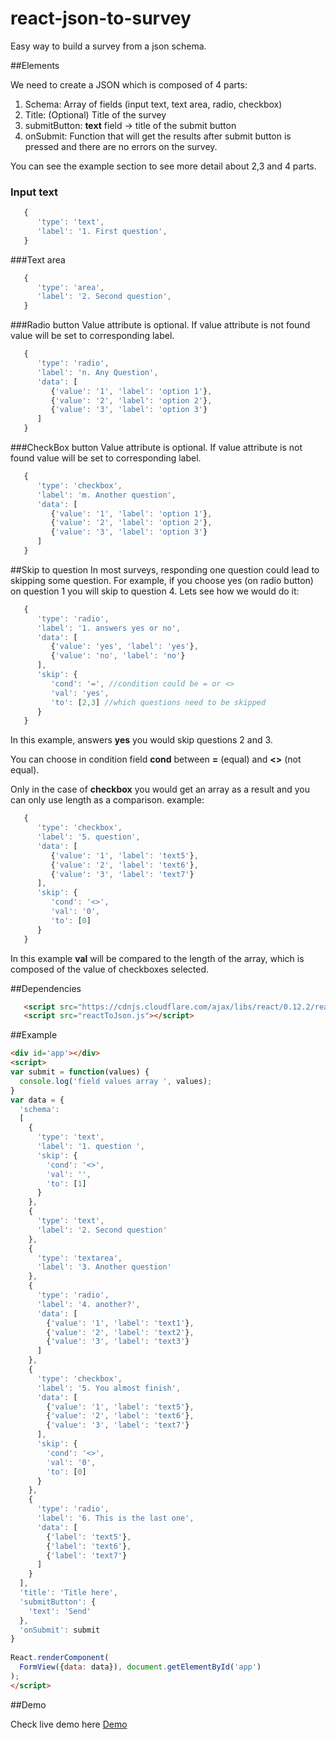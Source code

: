 # react-json-to-survey
Easy way to build a survey from a json schema.

##Elements

We need to create a JSON which is composed of 4 parts:

1. Schema:
   Array of fields (input text, text area, radio, checkbox)
2. Title:
   (Optional) Title of the survey
3. submitButton:
   **text** field -> title of the submit button
4. onSubmit:
   Function that will get the results after submit button is pressed and there are no errors on the survey.

You can see the example section to see more detail about 2,3 and 4 parts.

### Input text

```javascript
   {
      'type': 'text',
      'label': '1. First question',
   }
```

###Text area
```javascript
   {
      'type': 'area',
      'label': '2. Second question',
   }
```

###Radio button
   Value attribute is optional. If value attribute is not found value will be set to corresponding label.

```javascript
   {
      'type': 'radio',
      'label': 'n. Any Question',
      'data': [
         {'value': '1', 'label': 'option 1'},
         {'value': '2', 'label': 'option 2'},
         {'value': '3', 'label': 'option 3'}
      ]
   }
```

###CheckBox button
   Value attribute is optional. If value attribute is not found value will be set to corresponding label.

```javascript
   {
      'type': 'checkbox',
      'label': 'm. Another question',
      'data': [
         {'value': '1', 'label': 'option 1'},
         {'value': '2', 'label': 'option 2'},
         {'value': '3', 'label': 'option 3'}
      ]
   }
```

##Skip to question
In most surveys, responding one question could lead to skipping some question. For example, if you choose yes (on radio button) on question 1 you will skip to question 4. Lets see how we would do it:

```javascript
   {
      'type': 'radio',
      'label': '1. answers yes or no',
      'data': [
         {'value': 'yes', 'label': 'yes'},
         {'value': 'no', 'label': 'no'}
      ],
      'skip': {
         'cond': '=', //condition could be = or <>
         'val': 'yes', 
         'to': [2,3] //which questions need to be skipped
      }
   }
```

In this example, answers **yes** you would skip questions 2 and 3.

You can choose in condition field **cond** between **=** (equal) and **<>** (not equal).

Only in the case of **checkbox** you would get an array as a result and you can only use length as a comparison. example:

```javascript
   {
      'type': 'checkbox',
      'label': '5. question',
      'data': [
         {'value': '1', 'label': 'text5'},
         {'value': '2', 'label': 'text6'},
         {'value': '3', 'label': 'text7'}
      ],
      'skip': {
         'cond': '<>',
         'val': '0',
         'to': [0]
      }
   }
```

In this example **val** will be compared to the length of the array, which is composed of the value of checkboxes selected.


##Dependencies

```html
   <script src="https://cdnjs.cloudflare.com/ajax/libs/react/0.12.2/react.min.js"></script>
   <script src="reactToJson.js"></script>
```
##Example

```html
<div id='app'></div>
<script>
var submit = function(values) {
  console.log('field values array ', values);
}
var data = {
  'schema': 
  [
    {
      'type': 'text',
      'label': '1. question ',
      'skip': {
        'cond': '<>',
        'val': '',
        'to': [1]
      }
    },
    {
      'type': 'text',
      'label': '2. Second question'
    },
    {
      'type': 'textarea',
      'label': '3. Another question'
    },
    {
      'type': 'radio',
      'label': '4. another?',
      'data': [
        {'value': '1', 'label': 'text1'},
        {'value': '2', 'label': 'text2'},
        {'value': '3', 'label': 'text3'}
      ]
    },
    {
      'type': 'checkbox',
      'label': '5. You almost finish',
      'data': [
        {'value': '1', 'label': 'text5'},
        {'value': '2', 'label': 'text6'},
        {'value': '3', 'label': 'text7'}
      ],
      'skip': {
        'cond': '<>',
        'val': '0',
        'to': [0]
      }
    },
    {
      'type': 'radio',
      'label': '6. This is the last one',
      'data': [
        {'label': 'text5'},
        {'label': 'text6'},
        {'label': 'text7'}
      ]
    }
  ],
  'title': 'Title here',
  'submitButton': {
    'text': 'Send'
  },
  'onSubmit': submit
}
    
React.renderComponent( 
  FormView({data: data}), document.getElementById('app')
);
</script>
```

##Demo

Check live demo here [Demo](http://juancjara.github.io/react-json-to-survey/)
